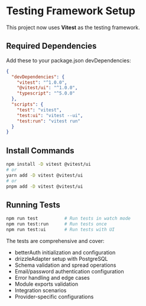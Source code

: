 # Testing Framework Setup

This project now uses **Vitest** as the testing framework.

## Required Dependencies

Add these to your package.json devDependencies:

```json
{
  "devDependencies": {
    "vitest": "^1.0.0",
    "@vitest/ui": "^1.0.0",
    "typescript": "^5.0.0"
  },
  "scripts": {
    "test": "vitest",
    "test:ui": "vitest --ui",
    "test:run": "vitest run"
  }
}
```

## Install Commands

```bash
npm install -D vitest @vitest/ui
# or
yarn add -D vitest @vitest/ui
# or  
pnpm add -D vitest @vitest/ui
```

## Running Tests

```bash
npm run test          # Run tests in watch mode
npm run test:run      # Run tests once
npm run test:ui       # Run tests with UI
```

The tests are comprehensive and cover:
- betterAuth initialization and configuration
- drizzleAdapter setup with PostgreSQL
- Schema validation and spread operations
- Email/password authentication configuration
- Error handling and edge cases
- Module exports validation
- Integration scenarios
- Provider-specific configurations